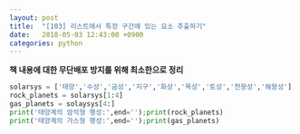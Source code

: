 ```yaml
---
layout: post
title:  "[103] 리스트에서 특정 구간에 있는 요소 추출하기"
date:   2018-05-03 12:43:00 +0900
categories: python
---
```


**책 내용에 대한 무단배포 방지를 위해 최소한으로 정리**

```python
solarsys = ['태양','수성','금성','지구','화성','목성','토성','천왕성','해왕성']
rock_planets = solarsys[1:4]
gas_planets = solaysys[4:]
print('태양계의 암석형 행성:',end='');print(rock_planets)
print('태양계의 가스형 행성:',end='');print(gas_planets)
```


